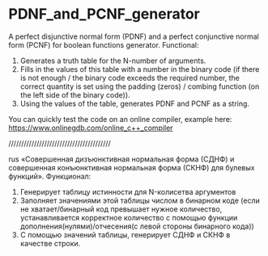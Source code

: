 # PDNF_and_PCNF_generator
A perfect disjunctive normal form (PDNF) and a perfect conjunctive normal form (PCNF) for boolean functions generator.
Functional:
1) Generates a truth table for the N-number of arguments.
2) Fills in the values of this table with a number in the binary code (if there is not enough / the binary code 
exceeds the required number, the correct quantity is set using the padding (zeros) / combing function (on the left side of the binary code)).
3) Using the values of the table, generates PDNF and PCNF as a string.

You can quickly test the code on an online compiler, example here:
https://www.onlinegdb.com/online_c++_compiler


////////////////////////////////////////

rus
«Совершенная дизъюнктивная нормальная форма (СДНФ) и совершенная конъюнктивная нормальная форма (СКНФ) для булевых функций».
Функционал:
1) Генерирует таблицу истинности для N-колисетва аргументов
2) Заполняет значениями этой таблицы числом в бинарном коде (если не хватает/бинарный код превышает нужное количество, 
устанавливается корректное количество с помощью функции дополнения(нулями)/отчесения(с левой стороны  бинарного кода))
3) С помощью значений таблицы, генерирует СДНФ и СКНФ в качестве строки.

